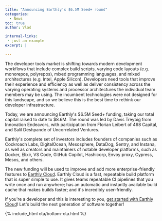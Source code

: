 ```yaml
---
title: "Announcing Earthly's $6.5M Seed+ round"
categories:
  - News
toc: true
author: Vlad

internal-links:
 - just an example
excerpt: |
    
---
```

The developer tools market is shifting towards modern development workflows that include complex build scripts, varying code layouts (e.g. monorepos, polyrepos), mixed programming languages, and mixed architectures (e.g. Intel, Apple Silicon). Developers need tools that improve their experience and efficiency as well as deliver consistency across the varying operating systems and processor architectures the individual team members may be using. The incumbent technologies were not designed for this landscape, and so we believe this is the best time to rethink our developer infrastructure.

Today, we are announcing Earthly's $6.5M Seed+ funding, taking our total capital raised to date to $8.6M. The round was led by Davis Treybig from Innovation Endeavors, with participation from Florian Leibert of 468 Capital, and Salil Deshpande of Uncorrelated Ventures.

Earthly's complete set of investors includes founders of companies such as Cockroach Labs, DigitalOcean, Mesosphere, DataDog, Sentry, and Instana, as well as creators and maintainers of notable developer platforms, such as Docker, Elixir, VS Code, GitHub Copilot, Hashicorp, Envoy proxy, Cypress, Mesos, and others.

The new funding will be used to improve and add more enterprise-friendly features to [Earthly Cloud](/). Earthly Cloud is a fast, repeatable build platform that is super simple to use. It gives teams repeatable CI pipelines that you write once and run anywhere; has an automatic and instantly available build cache that makes builds faster; and it's incredibly user-friendly.

If you're a developer and this is interesting to you, [get started with Earthly Cloud](https://earthly.dev/)! Let's build the next generation of software together!

{% include_html cta/bottom-cta.html %}
